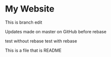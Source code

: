 # My Website

This is branch edit

Updates made on master on GitHub before rebase

test without rebase
test with rebase

This is a file that is README
